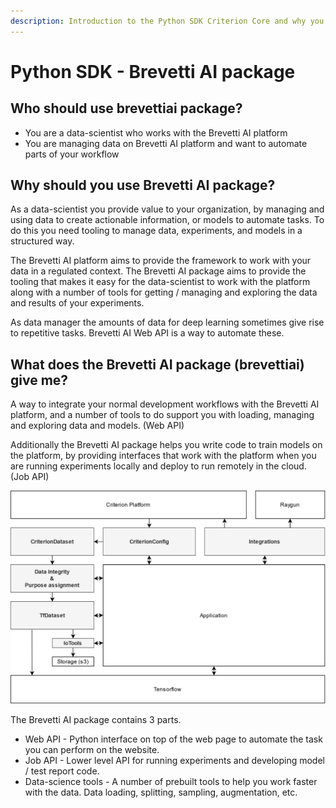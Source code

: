 ```yaml
---
description: Introduction to the Python SDK Criterion Core and why you should use it
---
```


# Python SDK - Brevetti AI package

## Who should use brevettiai package?

* You are a data-scientist who works with the Brevetti AI platform
* You are managing data on Brevetti AI platform and want to automate parts of your workflow

## Why should you use Brevetti AI package? <a id="docs-internal-guid-d2d0424b-7fff-d7af-abd8-ee10edac50f0"></a>

As a data-scientist you provide value to your organization, by managing and using data to create actionable information, or models to automate tasks. To do this you need tooling to manage data, experiments, and models in a structured way.  


The Brevetti AI platform aims to provide the framework to work with your data in a regulated context. The Brevetti AI package aims to provide the tooling that makes it easy for the data-scientist to work with the platform along with a number of tools for getting / managing and exploring the data and results of your experiments.  


As data manager the amounts of data for deep learning sometimes give rise to repetitive tasks. Brevetti AI Web API is a way to automate these.

## What does the Brevetti AI package \(brevettiai\) give me?

A way to integrate your normal development workflows with the Brevetti AI platform, and a number of tools to do support you with loading, managing and exploring data and models. \(Web API\)

Additionally the Brevetti AI package helps you write code to train models on the platform, by providing interfaces that work with the platform when you are running experiments locally and deploy to run remotely in the cloud. \(Job API\)

![Overview over how a sample application could be implemented with Criterion Core \(grey\)](../../../.gitbook/assets/criterion-core-1-.png)



The Brevetti AI package contains 3 parts.

* Web API - Python interface on top of the web page to automate the task you can perform on the website.
* Job API - Lower level API for running experiments and developing model / test report code.
* Data-science tools - A number of prebuilt tools to help you work faster with the data. Data loading, splitting, sampling, augmentation, etc.

